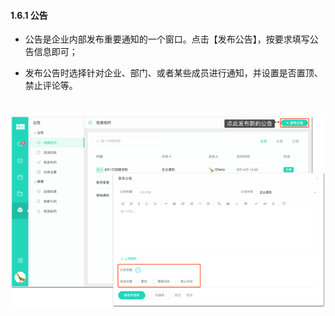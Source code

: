 #### 1.6.1 公告

* 公告是企业内部发布重要通知的一个窗口。点击【发布公告】，按要求填写公告信息即可；

* 发布公告时选择针对企业、部门、或者某些成员进行通知，并设置是否置顶、禁止评论等。

# ![](/assets/公告.png)
